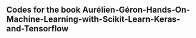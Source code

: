 ## Codes for the book Aurélien-Géron-Hands-On-Machine-Learning-with-Scikit-Learn-Keras-and-Tensorflow
